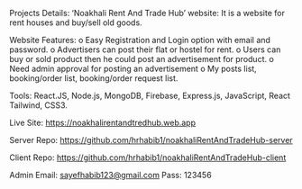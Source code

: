Projects Details: ‘Noakhali Rent And Trade Hub’ website: It is a website for rent houses and buy/sell old goods.

Website Features: 
o	Easy Registration and Login option with email and password.
o	Advertisers can post their flat or hostel for rent.
o	Users can buy or sold product then he could post an advertisement for product.
o	Need admin approval for posting an advertisement
o	My posts list, booking/order list, booking/order request list.

Tools: React.JS, Node.js, MongoDB, Firebase, Express.js, JavaScript, React Tailwind, CSS3.


Live Site: https://noakhalirentandtredhub.web.app 

Server Repo: https://github.com/hrhabib1/noakhaliRentAndTradeHub-server 

Client Repo: https://github.com/hrhabib1/noakhaliRentAndTradeHub-client

Admin Email: sayefhabib123@gmail.com  Pass: 123456
